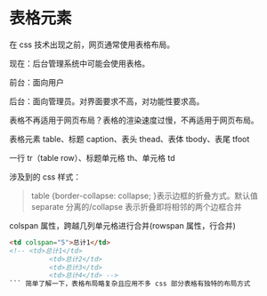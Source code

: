 # 表格元素

在 css 技术出现之前，网页通常使用表格布局。

现在：后台管理系统中可能会使用表格。

前台：面向用户

后台：面向管理员。对界面要求不高，对功能性要求高。

表格不再适用于网页布局？表格的渲染速度过慢，不再适用于网页布局。

表格元素 table、标题 caption、表头 thead、表体 tbody、表尾 tfoot

一行 tr（table row）、标题单元格 th、单元格 td

涉及到的 css 样式：

> table {border-collapse: collapse; }表示边框的折叠方式。默认值 separate 分离的/collapse 表示折叠即将相邻的两个边框合并

colspan 属性，跨越几列单元格进行合并(rowspan 属性，行合并)

````html
<td colspan="5">总计1</td>
<!-- <td>总计1</td>
          <td>总计2</td>
          <td>总计3</td>
          <td>总计4</td> -->
``` 简单了解一下，表格布局略复杂且应用不多 css 部分表格有独特的布局方式
````
